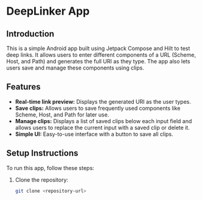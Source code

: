 # DeepLinker App

## Introduction
This is a simple Android app built using Jetpack Compose and Hilt to test deep links. It allows users to enter different components of a URL (Scheme, Host, and Path) and generates the full URI as they type. The app also lets users save and manage these components using clips.

## Features
- **Real-time link preview:** Displays the generated URI as the user types.
- **Save clips:** Allows users to save frequently used components like Scheme, Host, and Path for later use.
- **Manage clips:** Displays a list of saved clips below each input field and allows users to replace the current input with a saved clip or delete it.
- **Simple UI:** Easy-to-use interface with a button to save all clips.

## Setup Instructions
To run this app, follow these steps:

1. Clone the repository:
   ```bash
   git clone <repository-url>
